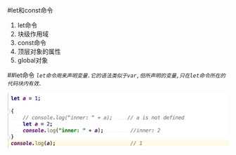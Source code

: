 #let和const命令

1. let命令
2. 块级作用域
3. const命令
4. 顶层对象的属性
5. global对象

##let命令
*``let命令用来声明变量.它的语法类似于var,但所声明的变量,只在let命令所在的代码块内有效.``*

![图片](https://github.com/qq2575896094/ES6/blob/master/images/1509068692266.jpg)